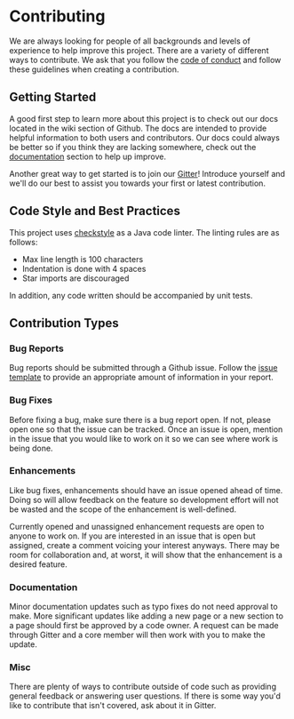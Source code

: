 # Contributing

We are always looking for people of all backgrounds and levels of experience to help improve this project. There are a 
variety of different ways to contribute. We ask that you follow the [code of conduct](CODE_OF_CONDUCT.md) and follow 
these guidelines when creating a contribution.

## Getting Started

A good first step to learn more about this project is to check out our docs located in the wiki section of Github. The 
docs are intended to provide helpful information to both users and contributors. Our docs could always be better so if
you think they are lacking somewhere, check out the [documentation](#documentation) section to help up improve.

Another great way to get started is to join our [Gitter](https://gitter.im/parameterized-builds/Lobby)! 
Introduce yourself and we'll do our best to assist you towards your first or latest contribution.

## Code Style and Best Practices

This project uses [checkstyle](https://checkstyle.sourceforge.io/) as a Java code linter. The 
linting rules are as follows:

- Max line length is 100 characters
- Indentation is done with 4 spaces
- Star imports are discouraged

In addition, any code written should be accompanied by unit tests.

## Contribution Types

### Bug Reports

Bug reports should be submitted through a Github issue. Follow the [issue template](ISSUE_TEMPLATE.md) to provide an
appropriate amount of information in your report.

### Bug Fixes

Before fixing a bug, make sure there is a bug report open. If not, please open one so that the issue can be tracked.
Once an issue is open, mention in the issue that you would like to work on it so we can see where work is being done.

### Enhancements

Like bug fixes, enhancements should have an issue opened ahead of time. Doing so will allow feedback on the feature so
development effort will not be wasted and the scope of the enhancement is well-defined.

Currently opened and unassigned enhancement requests are open to anyone to work on. If you are interested in an issue 
that is open but assigned, create a comment voicing your interest anyways. There may be room for collaboration and, at
worst, it will show that the enhancement is a desired feature.

### Documentation

Minor documentation updates such as typo fixes do not need approval to make. More significant updates like adding a 
new page or a new section to a page should first be approved by a code owner. A request can be made through Gitter and a 
core member will then work with you to make the update.

### Misc

There are plenty of ways to contribute outside of code such as providing general feedback or answering user questions. 
If there is some way you'd like to contribute that isn't covered, ask about it in Gitter.

